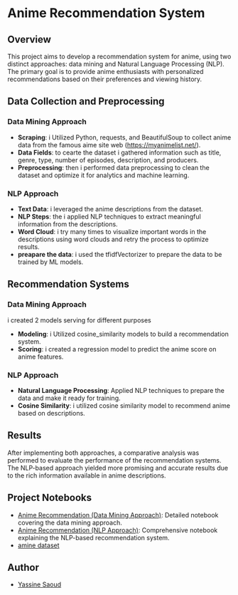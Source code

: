 # Anime Recommendation System

## Overview

This project aims to develop a recommendation system for anime, using two distinct approaches: data mining and Natural Language Processing (NLP). The primary goal is to provide anime enthusiasts with personalized recommendations based on their preferences and viewing history.

## Data Collection and Preprocessing

### Data Mining Approach
- **Scraping**: i Utilized Python, requests, and BeautifulSoup to collect anime data from the famous aime site web (https://myanimelist.net/).
- **Data Fields**: to cearte the dataset i gathered information such as title, genre, type, number of episodes, description, and producers.
- **Preprocessing**: then i performed data preprocessing to clean the dataset and optimize it for analytics and machine learning.

### NLP Approach
- **Text Data**: i leveraged the anime descriptions from the dataset.
- **NLP Steps**: the i applied NLP techniques to extract meaningful information from the descriptions.
- **Word Cloud**: i try many times to visualize important words in the descriptions using word clouds and retry the process to optimize results.
- **preapare the data**: i used the tfidfVectorizer to prepare the data to be trained by ML models.

## Recommendation Systems

### Data Mining Approach 
i created 2 models serving for different purposes
- **Modeling**: i Utilized cosine_similarity models to build a recommendation system.
- **Scoring**: i created a regression model to predict the anime score on anime features.

### NLP Approach
- **Natural Language Processing**: Applied NLP techniques to prepare the data and make it ready for training.
- **Cosine Similarity**: i utilized cosine similarity model to recommend anime based on descriptions.

## Results

After implementing both approaches, a comparative analysis was performed to evaluate the performance of the recommendation systems. The NLP-based approach yielded more promising and accurate results due to the rich information available in anime descriptions.

## Project Notebooks

- [Anime Recommendation (Data Mining Approach)](https://github.com/yassine-saoud/anime_recommandation/blob/main/anime_recommandation_data_mining_approach.ipynb): Detailed notebook covering the data mining approach.
- [Anime Recommendation (NLP Approach)](https://github.com/yassine-saoud/anime_recommandation/blob/main/anime_recommandation_using_NLP.ipynb): Comprehensive notebook explaining the NLP-based recommendation system.
- [amine dataset](https://github.com/yassine-saoud/anime_recommandation/blob/main/animes_dataset.csv)


## Author

- [Yassine Saoud](https://github.com/yassine-saoud?tab=repositories)



